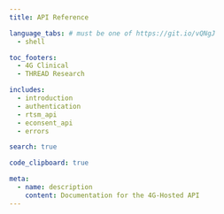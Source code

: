 ```yaml
---
title: API Reference

language_tabs: # must be one of https://git.io/vQNgJ
  - shell

toc_footers:
  - 4G Clinical
  - THREAD Research

includes:
  - introduction
  - authentication
  - rtsm_api
  - econsent_api
  - errors

search: true

code_clipboard: true

meta:
  - name: description
    content: Documentation for the 4G-Hosted API
---
```

